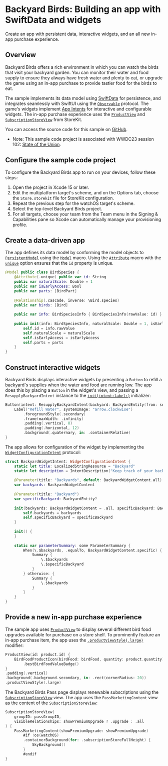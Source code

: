 # Backyard Birds: Building an app with SwiftData and widgets

Create an app with persistent data, interactive widgets, and an all new in-app purchase experience.

## Overview

Backyard Birds offers a rich environment in which you can watch the birds that visit your backyard garden. 
You can monitor their water and food supply to ensure they always have fresh water and plenty to eat, 
or upgrade the game using an in-app purchase to provide tastier food for the birds to eat.

 The sample implements its data model using [SwiftData](https://developer.apple.com/documentation/swiftdata) 
 for persistence, and integrates seamlessly with SwiftUI using the [`Observable`](https://developer.apple.com/documentation/observation) protocol. 
 The game's widgets implement [App Intents](https://developer.apple.com/documentation/AppIntents) for interactive and configurable widgets. The in-app purchase experience uses the [`ProductView`](https://developer.apple.com/documentation/storekit/productview) 
 and [`SubscriptionStoreView`](https://developer.apple.com/documentation/storekit/subscriptionstoreview) from StoreKit.

You can access the source code for this sample
on [GitHub](https://github.com/apple/sample-backyard-birds).

- Note: This sample code project is associated with WWDC23 session 102:
[State of the Union](https://developer.apple.com/wwdc23/102/).

## Configure the sample code project

To configure the Backyard Birds app to run on your devices, follow these steps:

1. Open the project in Xcode 15 or later.
2. Edit the multiplatform target's scheme, and on the Options tab, choose the `Store.storekit` file for StoreKit configuration.
3. Repeat the previous step for the watchOS target's scheme.
4. Select the top-level Backyard Birds project.
5. For all targets, choose your team from the Team menu in the Signing & Capabilities pane so Xcode can automatically manage your provisioning profile.

## Create a data-driven app

The app defines its data model by conforming the model objects to [`PersistentModel`](https://developer.apple.com/documentation/swiftdata/persistentmodel) 
using the [`Model`](https://developer.apple.com/documentation/swiftdata/model) macro. 
Using the [`Attribute`](https://developer.apple.com/documentation/swiftdata/attribute(_:renamingidentifier:hashmodifier:)) macro 
with the [`unique`](https://developer.apple.com/documentation/swiftdata/propertyoptions/unique) 
option ensures that the `id` property is unique.

``` swift
@Model public class BirdSpecies {
    @Attribute(.unique) public var id: String
    public var naturalScale: Double = 1
    public var isEarlyAccess: Bool
    public var parts: [BirdPart]
    
    @Relationship(.cascade, inverse: \Bird.species)
    public var birds: [Bird]
    
    public var info: BirdSpeciesInfo { BirdSpeciesInfo(rawValue: id) }
    
    public init(info: BirdSpeciesInfo, naturalScale: Double = 1, isEarlyAccess: Bool = false, parts: [BirdPart]) {
        self.id = info.rawValue
        self.naturalScale = naturalScale
        self.isEarlyAccess = isEarlyAccess
        self.parts = parts
    }
}
```

## Construct interactive widgets

Backyard Birds displays interactive widgets by presenting a ``Button`` to refill a backyard's supplies 
when the water and food are running low. The app does this by placing a `Button` in the widget's view, 
and passing a `ResupplyBackyardIntent` instance to the
 [`init(intent:label:)`](https://developer.apple.com/documentation/swiftui/button/init(intent:label:)) initializer:

``` swift
Button(intent: ResupplyBackyardIntent(backyard: BackyardEntity(from: snapshot.backyard))) {
    Label("Refill Water", systemImage: "arrow.clockwise")
        .foregroundStyle(.secondary)
        .frame(maxWidth: .infinity)
        .padding(.vertical, 8)
        .padding(.horizontal, 12)
        .background(.quaternary, in: .containerRelative)
}
```

The app allows for configuration of the widget by implementing the 
 [`WidgetConfigurationIntent`](https://developer.apple.com/documentation/appintents/widgetconfigurationintent)
  protocol:

``` swift
struct BackyardWidgetIntent: WidgetConfigurationIntent {
    static let title: LocalizedStringResource = "Backyard"
    static let description = IntentDescription("Keep track of your backyards.")
    
    @Parameter(title: "Backyards", default: BackyardWidgetContent.all)
    var backyards: BackyardWidgetContent
    
    @Parameter(title: "Backyard")
    var specificBackyard: BackyardEntity?
    
    init(backyards: BackyardWidgetContent = .all, specificBackyard: BackyardEntity? = nil) {
        self.backyards = backyards
        self.specificBackyard = specificBackyard
    }
    
    init() {
    }
    
    static var parameterSummary: some ParameterSummary {
        When(\.$backyards, .equalTo, BackyardWidgetContent.specific) {
            Summary {
                \.$backyards
                \.$specificBackyard
            }
        } otherwise: {
            Summary {
                \.$backyards
            }
        }
    }
}
```

## Provide a new in-app purchase experience

The sample app uses [`ProductView`](https://developer.apple.com/documentation/storekit/productview) to display several different bird food upgrades available for purchase on a store shelf. 
To prominently feature an in-app purchase item, the app uses the
 [`.productViewStyle(.large)`](https://developer.apple.com/documentation/storekit/productview/4202371-productviewstyle) modifier:

``` swift
ProductView(id: product.id) {
    BirdFoodProductIcon(birdFood: birdFood, quantity: product.quantity)
        .bestBirdFoodValueBadge()
}
.padding(.vertical)
.background(.background.secondary, in: .rect(cornerRadius: 20))
.productViewStyle(.large)
```

The Backyard Birds Pass page displays renewable subscriptions using the
 [`SubscriptionStoreView`](https://developer.apple.com/documentation/storekit/subscriptionstoreview) view. 
 The app uses the `PassMarketingContent` view as the content of the `SubscriptionStoreView`:

``` swift
SubscriptionStoreView(
    groupID: passGroupID,
    visibleRelationships: showPremiumUpgrade ? .upgrade : .all
) {
    PassMarketingContent(showPremiumUpgrade: showPremiumUpgrade)
        #if !os(watchOS)
        .containerBackground(for: .subscriptionStoreFullHeight) {
            SkyBackground()
        }
        #endif
}
```



